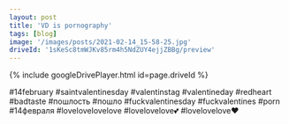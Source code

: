 ```yaml
---
layout: post
title: 'VD is pornography'
tags: [blog]
image: '/images/posts/2021-02-14_15-58-25.jpg'
driveId: '1sKeSc8tmWJKv85rm4h5NdZUY4ejjZBBg/preview'
---
```


{% include googleDrivePlayer.html id=page.driveId %}

#14february
#saintvalentinesday
#valentinstag #valentineday #redheart #badtaste #пошлость #пошло #fuckvalentinesday #fuckvalentines #porn #14февраля #lovelovelovelove #lovelovelove💕 #lovelovelove❤️
